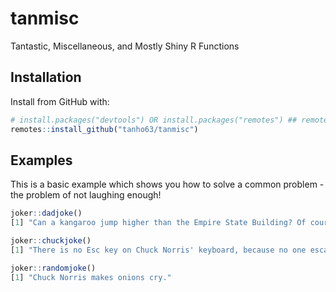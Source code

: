 # tanmisc
Tantastic, Miscellaneous, and Mostly Shiny R Functions

## Installation

Install from GitHub with:

``` r
# install.packages("devtools") OR install.packages("remotes") ## remotes is a subpackage of devtools
remotes::install_github("tanho63/tanmisc")
```

## Examples

This is a basic example which shows you how to solve a common problem - the problem of not laughing enough!

``` r
joker::dadjoke()
[1] "Can a kangaroo jump higher than the Empire State Building? Of course. The Empire State Building can't jump."

joker::chuckjoke()
[1] "There is no Esc key on Chuck Norris' keyboard, because no one escapes Chuck Norris."

joker::randomjoke()
[1] "Chuck Norris makes onions cry."
```

